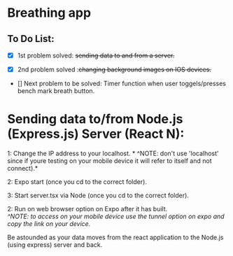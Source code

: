 # Breathing app
<h2>To Do List:</h2>

- [x] 1st problem solved: ~~sending data to and from a server.~~

- [x] 2nd problem solved :~~changing background images on IOS devices.~~

- [] Next problem to be solved: Timer function when user toggels/presses bench mark breath button.


<h1> Sending data to/from Node.js (Express.js) Server (React N):</h1>

1: Change the IP address to your localhost. 
       * ^NOTE: don't use 'localhost' since if youre testing on your mobile device it will refer to itself and  not connect).*

2: Expo start (once you cd to the correct folder).

3: Start server.tsx via Node (once you cd to the correct folder).

2: Run on web browser option on Expo after it has built.              
        *^NOTE: to access on your mobile device use the tunnel option on expo and copy the link on your device.*

Be astounded as your data moves from the react application to the Node.js (using express) server and back.


